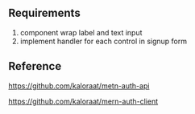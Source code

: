 ## Requirements

1. component wrap label and text input
2. implement handler for each control in signup form

## Reference

https://github.com/kaloraat/metn-auth-api

https://github.com/kaloraat/mern-auth-client
